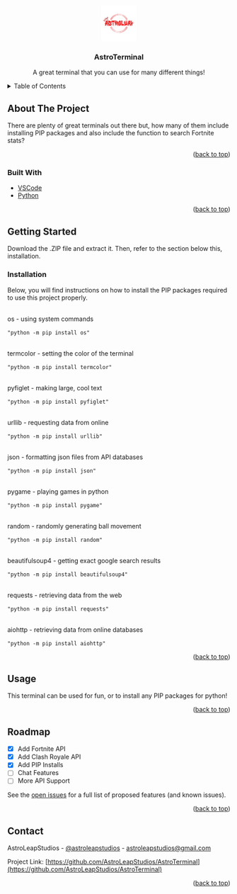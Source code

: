 <!-- PROJECT LOGO -->
<br />
<div align="center">
  <a href="https://github.com/AstroLeapStudios/">
    <img src="https://github.com/AstroLeapStudios/astroleapstudios.github.io/blob/main/Images/about.jpg?raw=true" alt="Logo" width="80" height="80">
  </a>

  <h3 align="center">AstroTerminal</h3>

  <p align="center">
    A great terminal that you can use for many different things!
    <br />
  </p>
</div>



<!-- TABLE OF CONTENTS -->
<details>
  <summary>Table of Contents</summary>
  <ol>
    <li>
      <a href="#about-the-project">About The Project</a>
      <ul>
        <li><a href="#built-with">Built With</a></li>
      </ul>
    </li>
    <li>
      <a href="#getting-started">Getting Started</a>
      <ul>
        <li><a href="#installation">Installation</a></li>
      </ul>
    </li>
    <li><a href="#usage">Usage</a></li>
    <li><a href="#roadmap">Roadmap</a></li>
    <li><a href="#contact">Contact</a></li>
  </ol>
</details>



<!-- ABOUT THE PROJECT -->
## About The Project

There are plenty of great terminals out there but, how many of them include installing PIP packages and also include the function to search Fortnite stats?

<p align="right">(<a href="#top">back to top</a>)</p>



### Built With

* [VSCode](https://code.visualstudio.com/)
* [Python](https://python.org/)

<p align="right">(<a href="#top">back to top</a>)</p>



<!-- GETTING STARTED -->
## Getting Started

Download the .ZIP file and extract it. Then, refer to the section below this, installation.


### Installation

Below, you will find instructions on how to install the PIP packages required to use this project properly.<br/>

<br/>os - using system commands<br/>
```
"python -m pip install os"
```
<br/>termcolor - setting the color of the terminal<br/>
```
"python -m pip install termcolor"
```
<br/>pyfiglet - making large, cool text<br/>
```
"python -m pip install pyfiglet"
```
<br/>urllib - requesting data from online<br/>
```
"python -m pip install urllib"
```
<br/>json - formatting json files from API databases<br/>
```
"python -m pip install json"
```
<br/>pygame - playing games in python<br/>
```
"python -m pip install pygame"
```
<br/>random - randomly generating ball movement<br/>
```
"python -m pip install random"
```

<br/>beautifulsoup4 - getting exact google search results<br/>
```
"python -m pip install beautifulsoup4"
```

<br/>requests - retrieving data from the web<br/>
```
"python -m pip install requests"
```

<br/>aiohttp - retrieving data from online databases<br/>
```
"python -m pip install aiohttp"
```
<p align="right">(<a href="#top">back to top</a>)</p>



<!-- USAGE EXAMPLES -->
## Usage

This terminal can be used for fun, or to install any PIP packages for python!

<p align="right">(<a href="#top">back to top</a>)</p>



<!-- ROADMAP -->
## Roadmap

- [x] Add Fortnite API
- [x] Add Clash Royale API
- [x] Add PIP Installs
- [ ] Chat Features
- [ ] More API Support

See the [open issues](https://github.com/AstroLeapStudios/AstroTerminal/issues) for a full list of proposed features (and known issues).

<p align="right">(<a href="#top">back to top</a>)</p>


<!-- CONTACT -->
## Contact

AstroLeapStudios - [@astroleapstudios](https://www.tiktok.com/@astroleapstudios) - astroleapstudios@gmail.com

Project Link: [https://github.com/AstroLeapStudios/AstroTerminal](https://github.com/AstroLeapStudios/AstroTerminal)

<p align="right">(<a href="#top">back to top</a>)</p>
